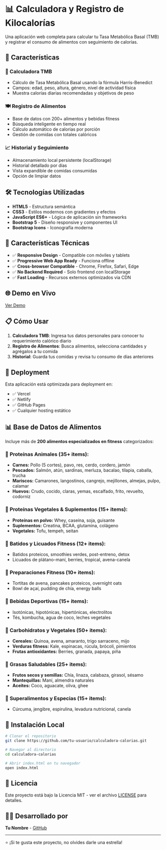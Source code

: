 # 📊 Calculadora y Registro de Kilocalorías

Una aplicación web completa para calcular tu Tasa Metabólica Basal (TMB) y registrar el consumo de alimentos con seguimiento de calorías.

## 🚀 Características

### 🧮 Calculadora TMB
- Cálculo de Tasa Metabólica Basal usando la fórmula Harris-Benedict
- Campos: edad, peso, altura, género, nivel de actividad física
- Muestra calorías diarias recomendadas y objetivos de peso

### 🍽️ Registro de Alimentos
- Base de datos con 200+ alimentos y bebidas fitness
- Búsqueda inteligente en tiempo real
- Cálculo automático de calorías por porción
- Gestión de comidas con totales calóricos

### 📈 Historial y Seguimiento
- Almacenamiento local persistente (localStorage)
- Historial detallado por días
- Vista expandible de comidas consumidas
- Opción de limpiar datos

## 🛠️ Tecnologías Utilizadas

- **HTML5** - Estructura semántica
- **CSS3** - Estilos modernos con gradientes y efectos
- **JavaScript ES6+** - Lógica de aplicación sin frameworks
- **Bootstrap 5** - Diseño responsive y componentes UI
- **Bootstrap Icons** - Iconografía moderna

## 📱 Características Técnicas

- ✅ **Responsive Design** - Compatible con móviles y tablets
- ✅ **Progressive Web App Ready** - Funciona offline
- ✅ **Cross-browser Compatible** - Chrome, Firefox, Safari, Edge
- ✅ **No Backend Required** - Solo frontend con localStorage
- ✅ **Fast Loading** - Recursos externos optimizados via CDN

## 🌐 Demo en Vivo

[Ver Demo](https://tu-calculadora-calorias.vercel.app)

## 📋 Cómo Usar

1. **Calculadora TMB**: Ingresa tus datos personales para conocer tu requerimiento calórico diario
2. **Registro de Alimentos**: Busca alimentos, selecciona cantidades y agrégalos a tu comida
3. **Historial**: Guarda tus comidas y revisa tu consumo de días anteriores

## 🚀 Deployment

Esta aplicación está optimizada para deployment en:
- ✅ Vercel
- ✅ Netlify  
- ✅ GitHub Pages
- ✅ Cualquier hosting estático

## 📊 Base de Datos de Alimentos

Incluye más de **200 alimentos especializados en fitness** categorizados:

### 🥩 **Proteínas Animales** (35+ items):
- **Carnes:** Pollo (5 cortes), pavo, res, cerdo, cordero, jamón
- **Pescados:** Salmón, atún, sardinas, merluza, bacalao, tilapia, caballa, trucha
- **Mariscos:** Camarones, langostinos, cangrejo, mejillones, almejas, pulpo, calamar
- **Huevos:** Crudo, cocido, claras, yemas, escalfado, frito, revuelto, codorniz

### 🌱 **Proteínas Vegetales & Suplementos** (15+ items):
- **Proteínas en polvo:** Whey, caseína, soja, guisante
- **Suplementos:** Creatina, BCAA, glutamina, colágeno
- **Vegetales:** Tofu, tempeh, seitan

### 🥤 **Batidos y Licuados Fitness** (12+ items):
- Batidos proteicos, smoothies verdes, post-entreno, detox
- Licuados de plátano-maní, berries, tropical, avena-canela

### 🍯 **Preparaciones Fitness** (10+ items):
- Tortitas de avena, pancakes proteicos, overnight oats
- Bowl de açaí, pudding de chía, energy balls

### 🥛 **Bebidas Deportivas** (15+ items):
- Isotónicas, hipotónicas, hipertónicas, electrolitos
- Tés, kombucha, agua de coco, leches vegetales

### 🥗 **Carbohidratos y Vegetales** (50+ items):
- **Cereales:** Quinoa, avena, amaranto, trigo sarraceno, mijo
- **Verduras fitness:** Kale, espinacas, rúcula, brócoli, pimientos
- **Frutas antioxidantes:** Berries, granada, papaya, piña

### 🌰 **Grasas Saludables** (25+ items):
- **Frutos secos y semillas:** Chía, linaza, calabaza, girasol, sésamo
- **Mantequillas:** Maní, almendra naturales
- **Aceites:** Coco, aguacate, oliva, ghee

### 🧂 **Superalimentos y Especias** (15+ items):
- Cúrcuma, jengibre, espirulina, levadura nutricional, canela

## 🔧 Instalación Local

```bash
# Clonar el repositorio
git clone https://github.com/tu-usuario/calculadora-calorias.git

# Navegar al directorio
cd calculadora-calorias

# Abrir index.html en tu navegador
open index.html
```

## 📄 Licencia

Este proyecto está bajo la Licencia MIT - ver el archivo [LICENSE](LICENSE) para detalles.

## 👨‍💻 Desarrollado por

**Tu Nombre** - [GitHub](https://github.com/tu-usuario)

---

⭐ ¡Si te gusta este proyecto, no olvides darle una estrella!